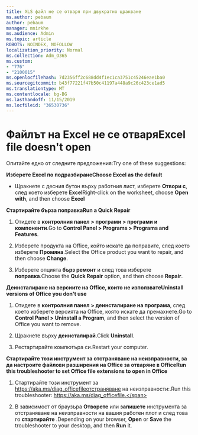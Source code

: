 ```yaml
---
title: XLS файл не се отваря при двукратно щракване
ms.author: pebaum
author: pebaum
manager: mnirkhe
ms.audience: Admin
ms.topic: article
ROBOTS: NOINDEX, NOFOLLOW
localization_priority: Normal
ms.collection: Adm_O365
ms.custom:
- "776"
- "2100015"
ms.openlocfilehash: 7d2356ff2c688dd4f1ec1ca3751c45246eae1ba0
ms.sourcegitcommit: b43f77221f47b50c41197a448a9c26c423ce1ad5
ms.translationtype: MT
ms.contentlocale: bg-BG
ms.lasthandoff: 11/15/2019
ms.locfileid: "36530736"
---
```

# <a name="excel-file-doesnt-open"></a><span data-ttu-id="252f2-102">Файлът на Excel не се отваря</span><span class="sxs-lookup"><span data-stu-id="252f2-102">Excel file doesn't open</span></span>

<span data-ttu-id="252f2-103">Опитайте едно от следните предложения:</span><span class="sxs-lookup"><span data-stu-id="252f2-103">Try one of these suggestions:</span></span>

<span data-ttu-id="252f2-104">**Изберете Excel по подразбиране**</span><span class="sxs-lookup"><span data-stu-id="252f2-104">**Choose Excel as the default**</span></span>

* <span data-ttu-id="252f2-105">Щракнете с десния бутон върху работния лист, изберете **Отвори с**, след което изберете **Excel**</span><span class="sxs-lookup"><span data-stu-id="252f2-105">Right-click on the worksheet, choose **Open with**, and then choose **Excel**</span></span>

<span data-ttu-id="252f2-106">**Стартирайте бърза поправка**</span><span class="sxs-lookup"><span data-stu-id="252f2-106">**Run a Quick Repair**</span></span>

1. <span data-ttu-id="252f2-107">Отидете в **контролния панел > програми > програми и компоненти**.</span><span class="sxs-lookup"><span data-stu-id="252f2-107">Go to **Control Panel > Programs > Programs and Features**.</span></span>

2. <span data-ttu-id="252f2-108">Изберете продукта на Office, който искате да поправите, след което изберете **Промяна**.</span><span class="sxs-lookup"><span data-stu-id="252f2-108">Select the Office product you want to repair, and then choose **Change**.</span></span>

3. <span data-ttu-id="252f2-109">Изберете опцията **бърз ремонт** и след това изберете **поправка**.</span><span class="sxs-lookup"><span data-stu-id="252f2-109">Choose the **Quick Repair** option, and then choose **Repair**.</span></span>

<span data-ttu-id="252f2-110">**Деинсталиране на версиите на Office, които не използвате**</span><span class="sxs-lookup"><span data-stu-id="252f2-110">**Uninstall versions of Office you don't use**</span></span>

1. <span data-ttu-id="252f2-111">Отидете в **контролния панел > деинсталиране на програма**, след което изберете версията на Office, която искате да премахнете.</span><span class="sxs-lookup"><span data-stu-id="252f2-111">Go to **Control Panel > Uninstall a Program**, and then select the version of Office you want to remove.</span></span>

2. <span data-ttu-id="252f2-112">Щракнете върху **деинсталирай**.</span><span class="sxs-lookup"><span data-stu-id="252f2-112">Click **Uninstall**.</span></span>

3. <span data-ttu-id="252f2-113">Рестартирайте компютъра си.</span><span class="sxs-lookup"><span data-stu-id="252f2-113">Restart your computer.</span></span>

<span data-ttu-id="252f2-114">**Стартирайте този инструмент за отстраняване на неизправности, за да настроите файлови разширения на Office за отваряне в Office**</span><span class="sxs-lookup"><span data-stu-id="252f2-114">**Run this troubleshooter to set Office file extensions to open in Office**</span></span>

1. <span data-ttu-id="252f2-115">Стартирайте този инструмент за https://aka.ms/diag_officefileотстраняване на неизправности:.</span><span class="sxs-lookup"><span data-stu-id="252f2-115">Run this troubleshooter: https://aka.ms/diag_officefile.</span></span>

2. <span data-ttu-id="252f2-116">В зависимост от браузъра **Отворете** или **запишете** инструмента за отстраняване на неизправности на вашия работен плот и след това го **стартирайте** .</span><span class="sxs-lookup"><span data-stu-id="252f2-116">Depending on your browser, **Open** or **Save** the troubleshooter to your desktop, and then **Run** it.</span></span>
